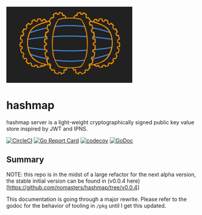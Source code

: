 ![hashmap logo](images/hashmap-logo-neon.png)

# hashmap

hashmap server is a light-weight cryptographically signed public key value store inspired by JWT and IPNS.

[![CircleCI][1]][2] [![Go Report Card][3]][4] [![codecov][5]][6] [![GoDoc][7]][8]

[1]: https://circleci.com/gh/nomasters/hashmap.svg?style=svg
[2]: https://circleci.com/gh/nomasters/hashmap
[3]: https://goreportcard.com/badge/github.com/nomasters/hashmap
[4]: https://goreportcard.com/report/github.com/nomasters/hashmap
[5]: https://codecov.io/gh/nomasters/hashmap/branch/master/graph/badge.svg
[6]: https://codecov.io/gh/nomasters/hashmap
[7]: https://godoc.org/github.com/nomasters/hashmap?status.svg
[8]: https://godoc.org/github.com/nomasters/hashmap

## Summary

NOTE: this repo is in the midst of a large refactor for the next alpha version, the stable initial version can be found in (v0.0.4 here)[https://github.com/nomasters/hashmap/tree/v0.0.4]

This documentation is going through a major rewrite. Please refer to the godoc for the behavior of tooling in `/pkg` until I get this updated.

